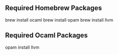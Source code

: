 
## Required Homebrew Packages
brew install ocaml
brew install opam
brew install llvm

## Required Ocaml Packages
opam install llvm


